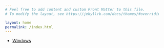 ```yaml
---
# Feel free to add content and custom Front Matter to this file.
# To modify the layout, see https://jekyllrb.com/docs/themes/#overriding-theme-defaults

layout: home
permalink: /index.html
---
```


<ul>
<li><a href="{{ site.url }}{{site.baseurl}}/linux/>Linux</a></li>
<li><a href="{{ site.url }}{{site.baseurl}}/windows.html">Windows</a></li>
</ul>

